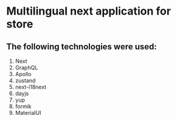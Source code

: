 # Multilingual next application for store

## The following technologies were used:
1. Next
2. GraphQL
3. Apollo
4. zustand
5. next-i18next
6. dayjs
7. yup
8. formik
9. MaterialUI